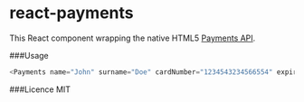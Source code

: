 # react-payments
This React component wrapping the native HTML5 [Payments API](https://www.w3.org/Payments/).

###Usage
```javascript
<Payments name="John" surname="Doe" cardNumber="1234543234566554" expiration="8/16" cvc="111"/>
```

###Licence MIT
